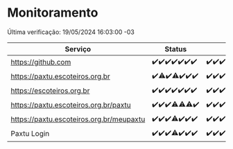 # Monitoramento

Última verificação: 19/05/2024 16:03:00 -03

|Serviço|Status|Últimas 24h|
|---|---|---|
|https://github.com|<span title="2024-05-12: OK=24">✔️</span><span title="2024-05-13: OK=24">✔️</span><span title="2024-05-14: OK=24">✔️</span><span title="2024-05-15: OK=24">✔️</span><span title="2024-05-16: OK=24">✔️</span><span title="2024-05-17: OK=24">✔️</span><span title="2024-05-18: OK=19">✔️</span>|<span title="18/05/2024 16:03:00 -03 : 200">✔️</span><span title="18/05/2024 17:07:00 -03 : 200">✔️</span><span title="18/05/2024 18:04:00 -03 : 200">✔️</span><span title="18/05/2024 19:04:00 -03 : 200">✔️</span><span title="18/05/2024 20:06:00 -03 : 200">✔️</span><span title="18/05/2024 21:34:00 -03 : 200">✔️</span><span title="18/05/2024 22:53:00 -03 : 200">✔️</span><span title="18/05/2024 23:23:00 -03 : 200">✔️</span><span title="19/05/2024 00:08:00 -03 : 200">✔️</span><span title="19/05/2024 01:08:00 -03 : 200">✔️</span><span title="19/05/2024 02:07:00 -03 : 200">✔️</span><span title="19/05/2024 03:08:00 -03 : 200">✔️</span><span title="19/05/2024 04:05:00 -03 : 200">✔️</span><span title="19/05/2024 05:08:00 -03 : 200">✔️</span><span title="19/05/2024 06:06:00 -03 : 200">✔️</span><span title="19/05/2024 07:06:00 -03 : 200">✔️</span><span title="19/05/2024 08:06:00 -03 : 200">✔️</span><span title="19/05/2024 09:10:00 -03 : 200">✔️</span><span title="19/05/2024 10:05:00 -03 : 200">✔️</span><span title="19/05/2024 11:04:00 -03 : 200">✔️</span><span title="19/05/2024 12:05:00 -03 : 200">✔️</span><span title="19/05/2024 13:07:00 -03 : 200">✔️</span><span title="19/05/2024 14:05:00 -03 : 200">✔️</span><span title="19/05/2024 15:08:00 -03 : 200">✔️</span><span title="19/05/2024 16:03:00 -03 : 200">✔️</span>|
|https://paxtu.escoteiros.org.br|<span title="2024-05-12: OK=24">✔️</span><span title="2024-05-13: OK=23, Falhas=1">⚠️</span><span title="2024-05-14: OK=24">✔️</span><span title="2024-05-15: OK=23, Falhas=1">⚠️</span><span title="2024-05-16: OK=24">✔️</span><span title="2024-05-17: OK=24">✔️</span><span title="2024-05-18: OK=19">✔️</span>|<span title="18/05/2024 16:03:00 -03 : 200">✔️</span><span title="18/05/2024 17:07:00 -03 : 200">✔️</span><span title="18/05/2024 18:04:00 -03 : 200">✔️</span><span title="18/05/2024 19:04:00 -03 : 0">❌</span><span title="18/05/2024 20:06:00 -03 : 200">✔️</span><span title="18/05/2024 21:34:00 -03 : 200">✔️</span><span title="18/05/2024 22:53:00 -03 : 200">✔️</span><span title="18/05/2024 23:23:00 -03 : 200">✔️</span><span title="19/05/2024 00:08:00 -03 : 200">✔️</span><span title="19/05/2024 01:08:00 -03 : 200">✔️</span><span title="19/05/2024 02:07:00 -03 : 200">✔️</span><span title="19/05/2024 03:08:00 -03 : 200">✔️</span><span title="19/05/2024 04:05:00 -03 : 200">✔️</span><span title="19/05/2024 05:08:00 -03 : 200">✔️</span><span title="19/05/2024 06:06:00 -03 : 200">✔️</span><span title="19/05/2024 07:06:00 -03 : 200">✔️</span><span title="19/05/2024 08:06:00 -03 : 200">✔️</span><span title="19/05/2024 09:10:00 -03 : 200">✔️</span><span title="19/05/2024 10:05:00 -03 : 200">✔️</span><span title="19/05/2024 11:04:00 -03 : 200">✔️</span><span title="19/05/2024 12:05:00 -03 : 200">✔️</span><span title="19/05/2024 13:07:00 -03 : 200">✔️</span><span title="19/05/2024 14:05:00 -03 : 200">✔️</span><span title="19/05/2024 15:08:00 -03 : 200">✔️</span><span title="19/05/2024 16:03:00 -03 : 200">✔️</span>|
|https://escoteiros.org.br|<span title="2024-05-12: OK=24">✔️</span><span title="2024-05-13: OK=24">✔️</span><span title="2024-05-14: OK=24">✔️</span><span title="2024-05-15: OK=24">✔️</span><span title="2024-05-16: OK=24">✔️</span><span title="2024-05-17: OK=24">✔️</span><span title="2024-05-18: OK=19">✔️</span>|<span title="18/05/2024 16:03:00 -03 : 200">✔️</span><span title="18/05/2024 17:07:00 -03 : 200">✔️</span><span title="18/05/2024 18:04:00 -03 : 200">✔️</span><span title="18/05/2024 19:04:00 -03 : 200">✔️</span><span title="18/05/2024 20:06:00 -03 : 200">✔️</span><span title="18/05/2024 21:35:00 -03 : 200">✔️</span><span title="18/05/2024 22:53:00 -03 : 200">✔️</span><span title="18/05/2024 23:23:00 -03 : 200">✔️</span><span title="19/05/2024 00:08:00 -03 : 200">✔️</span><span title="19/05/2024 01:08:00 -03 : 200">✔️</span><span title="19/05/2024 02:07:00 -03 : 200">✔️</span><span title="19/05/2024 03:08:00 -03 : 200">✔️</span><span title="19/05/2024 04:05:00 -03 : 200">✔️</span><span title="19/05/2024 05:08:00 -03 : 200">✔️</span><span title="19/05/2024 06:06:00 -03 : 200">✔️</span><span title="19/05/2024 07:06:00 -03 : 200">✔️</span><span title="19/05/2024 08:06:00 -03 : 200">✔️</span><span title="19/05/2024 09:10:00 -03 : 200">✔️</span><span title="19/05/2024 10:05:00 -03 : 200">✔️</span><span title="19/05/2024 11:04:00 -03 : 200">✔️</span><span title="19/05/2024 12:05:00 -03 : 200">✔️</span><span title="19/05/2024 13:07:00 -03 : 200">✔️</span><span title="19/05/2024 14:05:00 -03 : 200">✔️</span><span title="19/05/2024 15:08:00 -03 : 200">✔️</span><span title="19/05/2024 16:03:00 -03 : 200">✔️</span>|
|https://paxtu.escoteiros.org.br/paxtu|<span title="2024-05-12: OK=24">✔️</span><span title="2024-05-13: OK=24">✔️</span><span title="2024-05-14: OK=24">✔️</span><span title="2024-05-15: OK=23, Falhas=1">⚠️</span><span title="2024-05-16: OK=23, Falhas=1">⚠️</span><span title="2024-05-17: OK=23, Falhas=1">⚠️</span><span title="2024-05-18: OK=19">✔️</span>|<span title="18/05/2024 16:03:00 -03 : 200">✔️</span><span title="18/05/2024 17:07:00 -03 : 200">✔️</span><span title="18/05/2024 18:04:00 -03 : 200">✔️</span><span title="18/05/2024 19:04:00 -03 : 200">✔️</span><span title="18/05/2024 20:06:00 -03 : 200">✔️</span><span title="18/05/2024 21:35:00 -03 : 200">✔️</span><span title="18/05/2024 22:53:00 -03 : 200">✔️</span><span title="18/05/2024 23:23:00 -03 : 200">✔️</span><span title="19/05/2024 00:08:00 -03 : 200">✔️</span><span title="19/05/2024 01:08:00 -03 : 200">✔️</span><span title="19/05/2024 02:07:00 -03 : 200">✔️</span><span title="19/05/2024 03:08:00 -03 : 200">✔️</span><span title="19/05/2024 04:05:00 -03 : 200">✔️</span><span title="19/05/2024 05:08:00 -03 : 200">✔️</span><span title="19/05/2024 06:06:00 -03 : 200">✔️</span><span title="19/05/2024 07:06:00 -03 : 200">✔️</span><span title="19/05/2024 08:06:00 -03 : 200">✔️</span><span title="19/05/2024 09:10:00 -03 : 200">✔️</span><span title="19/05/2024 10:05:00 -03 : 200">✔️</span><span title="19/05/2024 11:04:00 -03 : 200">✔️</span><span title="19/05/2024 12:05:00 -03 : 200">✔️</span><span title="19/05/2024 13:07:00 -03 : 200">✔️</span><span title="19/05/2024 14:05:00 -03 : 200">✔️</span><span title="19/05/2024 15:08:00 -03 : 200">✔️</span><span title="19/05/2024 16:03:00 -03 : 200">✔️</span>|
|https://paxtu.escoteiros.org.br/meupaxtu|<span title="2024-05-12: OK=24">✔️</span><span title="2024-05-13: OK=24">✔️</span><span title="2024-05-14: OK=24">✔️</span><span title="2024-05-15: OK=23, Falhas=1">⚠️</span><span title="2024-05-16: OK=24">✔️</span><span title="2024-05-17: OK=24">✔️</span><span title="2024-05-18: OK=19">✔️</span>|<span title="18/05/2024 16:03:00 -03 : 200">✔️</span><span title="18/05/2024 17:07:00 -03 : 200">✔️</span><span title="18/05/2024 18:04:00 -03 : 200">✔️</span><span title="18/05/2024 19:04:00 -03 : 200">✔️</span><span title="18/05/2024 20:06:00 -03 : 200">✔️</span><span title="18/05/2024 21:35:00 -03 : 200">✔️</span><span title="18/05/2024 22:53:00 -03 : 200">✔️</span><span title="18/05/2024 23:23:00 -03 : 200">✔️</span><span title="19/05/2024 00:08:00 -03 : 200">✔️</span><span title="19/05/2024 01:08:00 -03 : 200">✔️</span><span title="19/05/2024 02:07:00 -03 : 200">✔️</span><span title="19/05/2024 03:08:00 -03 : 200">✔️</span><span title="19/05/2024 04:05:00 -03 : 200">✔️</span><span title="19/05/2024 05:08:00 -03 : 200">✔️</span><span title="19/05/2024 06:06:00 -03 : 200">✔️</span><span title="19/05/2024 07:06:00 -03 : 200">✔️</span><span title="19/05/2024 08:06:00 -03 : 200">✔️</span><span title="19/05/2024 09:10:00 -03 : 200">✔️</span><span title="19/05/2024 10:05:00 -03 : 200">✔️</span><span title="19/05/2024 11:04:00 -03 : 200">✔️</span><span title="19/05/2024 12:05:00 -03 : 200">✔️</span><span title="19/05/2024 13:07:00 -03 : 200">✔️</span><span title="19/05/2024 14:05:00 -03 : 200">✔️</span><span title="19/05/2024 15:08:00 -03 : 200">✔️</span><span title="19/05/2024 16:03:00 -03 : 200">✔️</span>|
|Paxtu Login|<span title="2024-05-12: OK=24">✔️</span><span title="2024-05-13: OK=24">✔️</span><span title="2024-05-14: OK=24">✔️</span><span title="2024-05-15: OK=23, Falhas=1">⚠️</span><span title="2024-05-16: OK=24">✔️</span><span title="2024-05-17: OK=24">✔️</span><span title="2024-05-18: OK=19">✔️</span>|<span title="18/05/2024 16:03:00 -03 : 200">✔️</span><span title="18/05/2024 17:07:00 -03 : 200">✔️</span><span title="18/05/2024 18:04:00 -03 : 200">✔️</span><span title="18/05/2024 19:04:00 -03 : 200">✔️</span><span title="18/05/2024 20:06:00 -03 : 200">✔️</span><span title="18/05/2024 21:35:00 -03 : 200">✔️</span><span title="18/05/2024 22:53:00 -03 : 200">✔️</span><span title="18/05/2024 23:23:00 -03 : 200">✔️</span><span title="19/05/2024 00:08:00 -03 : 200">✔️</span><span title="19/05/2024 01:08:00 -03 : 200">✔️</span><span title="19/05/2024 02:07:00 -03 : 200">✔️</span><span title="19/05/2024 03:08:00 -03 : 200">✔️</span><span title="19/05/2024 04:05:00 -03 : 200">✔️</span><span title="19/05/2024 05:08:00 -03 : 200">✔️</span><span title="19/05/2024 06:06:00 -03 : 200">✔️</span><span title="19/05/2024 07:06:00 -03 : 200">✔️</span><span title="19/05/2024 08:06:00 -03 : 200">✔️</span><span title="19/05/2024 09:10:00 -03 : 200">✔️</span><span title="19/05/2024 10:05:00 -03 : 200">✔️</span><span title="19/05/2024 11:04:00 -03 : 200">✔️</span><span title="19/05/2024 12:05:00 -03 : 200">✔️</span><span title="19/05/2024 13:07:00 -03 : 200">✔️</span><span title="19/05/2024 14:05:00 -03 : 200">✔️</span><span title="19/05/2024 15:08:00 -03 : 200">✔️</span><span title="19/05/2024 16:03:00 -03 : 200">✔️</span>|

